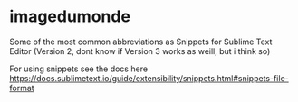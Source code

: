 # imagedumonde

Some of the most common abbreviations as Snippets for Sublime Text Editor (Version 2, dont know if Version 3 works as weill, but i think so)

For using snippets see the docs here
https://docs.sublimetext.io/guide/extensibility/snippets.html#snippets-file-format
